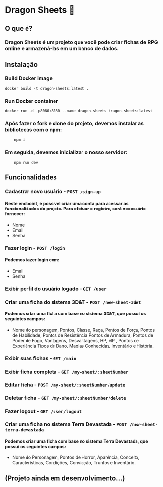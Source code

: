 # Dragon Sheets 🐲
## O que é?
### Dragon Sheets é um projeto que você pode criar fichas de RPG online e armazená-las em um banco de dados.
## Instalação

### Build Docker image
```
docker build -t dragon-sheets:latest .
```
### Run Docker container
```
docker run -d -p8080:8080 --name dragon-sheets dragon-sheets:latest
```

### Após fazer o fork e clone do projeto, devemos instalar as bibliotecas com o npm:
```
    npm i
``` 
### Em seguida, devemos inicializar o nosso servidor:
```
    npm run dev
```
## Funcionalidades
### Cadastrar novo usuário - `POST /sign-up`
#### Neste endpoint, é possível criar uma conta para acessar as funcionalidades do projeto. Para efetuar o registro, será necessário fornecer:
* Nome
* Email
* Senha
### Fazer login - `POST /login`
#### Podemos fazer login com: 
* Email
* Senha

### Exibir perfil do usuário logado - `GET /user`

### Criar uma ficha do sistema 3D&T - `POST /new-sheet-3det`
#### Podemos criar uma ficha com base no sistema 3D&T, que possui os seguintes campos:
* Nome do personagem, Pontos, Classe, Raça, Pontos de Força, Pontos de Habilidade, Pontos de Resistência
Pontos de Armadura, Pontos de Poder de Fogo, Vantagens, Desvantagens, HP, MP , Pontos de Experiência
Tipos de Dano, Magias Conhecidas, Inventário e História.

### Exibir suas fichas - `GET /main`

### Exibir ficha completa - `GET /my-sheet/:sheetNumber`

### Editar ficha - `POST /my-sheet/:sheetNumber/update`

### Deletar ficha - `GET /my-sheet/:sheetNumber/delete`

### Fazer logout - `GET /user/logout`

### Criar uma ficha no sistema Terra Devastada - `POST /new-sheet-terra-devastada`
#### Podemos criar uma ficha com base no sistema Terra Devastada, que possui os seguintes campos:
* Nome do Personagem, Pontos de Horror, Aparência, Conceito, Características, Condições, Convicção, Trunfos e Inventário.

## (Projeto ainda em desenvolvimento...)

